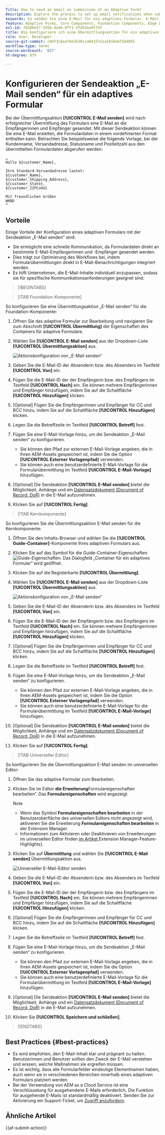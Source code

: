 ```yaml
---
Title: How to send an email on submission of an Adaptive Form?
Description: Explore the process to set up email notifications when submitting an Adaptive Form.
keywords: So senden Sie eine E-Mail für ein adaptives Formular, E-Mail-Übermittlungsaktion, E-Mail für adaptive Formulare, E-Mail für Formularübermittlung, E-Mail-Anleitung senden
feature: Adaptive Forms, Core Components, Foundation Components, Edge Delivery Services
exl-id: 70386e57-345b-4edb-97f1-3fd52ea9ff4f
title: Wie konfiguriere ich eine Übermittlungsaktion für ein adaptives Formular?
role: User, Developer
source-git-commit: c0df3c6eaf4e3530cca04157e1a5810ebf5b4055
workflow-type: tm+mt
source-wordcount: '827'
ht-degree: 87%

---
```


# Konfigurieren der Sendeaktion „E-Mail senden“ für ein adaptives Formular

Bei der Übermittlungsaktion **[!UICONTROL E-Mail senden]** wird nach erfolgreicher Übermittlung des Formulars eine E-Mail an die Empfängerinnen und Empfänger gesendet. Mit dieser Sendeaktion können Sie eine E-Mail erstellen, die Formulardaten in einem vordefinierten Format enthalten kann. Betrachten Sie beispielsweise die folgende Vorlage, bei der Kundenname, Versandadresse, Statusname und Postleitzahl aus den übermittelten Formulardaten abgerufen werden:


    „
    Hallo ${customer_Name},
    
    Ihre Standard-Versandadresse lautet:
    ${customer_Name},
    ${customer_Shipping_Address},
    ${customer_State},
    ${customer_ZIPCode}
    
    Mit freundlichen Grüßen
    WKND
    “

## Vorteile

Einige Vorteile der Konfiguration eines adaptiven Formulars mit der Sendeaktion „E-Mail senden“ sind:

* Sie ermöglicht eine schnelle Kommunikation, da Formulardaten direkt an bestimmte E-Mail-Empfängerinnen und -Empfänger gesendet werden.
* Dies trägt zur Optimierung des Workflows bei, indem Formularübermittlungen direkt in E-Mail-Benachrichtigungen integriert werden.
* Es hilft Unternehmen, die E-Mail-Inhalte individuell anzupassen, sodass sie für spezifische Kommunikationsanforderungen geeignet sind.

>[!BEGINTABS]

>[!TAB Foundation-Komponente]

So konfigurieren Sie eine Übermittlungsaktion „E-Mail senden“ für die Foundation-Komponente:

1. Öffnen Sie das adaptive Formular zur Bearbeitung und navigieren Sie zum Abschnitt **[!UICONTROL Übermittlung]** der Eigenschaften des Containers für adaptive Formulare.
1. Wählen Sie **[!UICONTROL E-Mail senden]** aus der Dropdown-Liste **[!UICONTROL Übermittlungsaktion]** aus.

   ![Aktionskonfiguration von „E-Mail senden“](/help/forms/assets/send-email-fc.png)

1. Geben Sie die E-Mail-ID der Absenderin bzw. des Absenders im Textfeld **[!UICONTROL Von]** ein.
1. Fügen Sie die E-Mail-ID der der Empfängerin bzw. des Empfängers  im Textfeld **[!UICONTROL Nach]** ein. Sie können mehrere Empfängerinnen und Empfänger hinzufügen, indem Sie auf die Schaltfläche **[!UICONTROL Hinzufügen]** klicken.
1. [Optional] Fügen Sie die Empfängerinnen und Empfänger für CC und BCC hinzu, indem Sie auf die Schaltfläche **[!UICONTROL Hinzufügen]** klicken.
1. Legen Sie die Betreffzeile im Textfeld **[!UICONTROL Betreff]** fest.
1. Fügen Sie eine E-Mail-Vorlage hinzu, um die Sendeaktion „E-Mail senden“ zu konfigurieren.
   * Sie können den Pfad zur externen E-Mail-Vorlage angeben, die in Ihren AEM-Assets gespeichert ist, indem Sie die Option **[!UICONTROL Externer Vorlagenpfad]** verwenden.
   * Sie können auch eine benutzerdefinierte E-Mail-Vorlage für die Formularübermittlung im Textfeld **[!UICONTROL E-Mail-Vorlage]** hinzufügen.
1. [Optional] Die Sendeaktion **[!UICONTROL E-Mail senden]** bietet die Möglichkeit, Anhänge und ein [Datensatzdokument (Document of Record, DoR)](generate-document-of-record-core-components.md) in die E-Mail aufzunehmen.
1. Klicken Sie auf **[!UICONTROL Fertig]**.

>[!TAB Kernkomponente]

So konfigurieren Sie die Übermittlungsaktion E-Mail senden für die Kernkomponente:

1. Öffnen Sie den Inhalts-Browser und wählen Sie die **[!UICONTROL Guide-Container]**-Komponente Ihres adaptiven Formulars aus.
1. Klicken Sie auf das Symbol für die Guide-Container-Eigenschaften ![Guide-Eigenschaften](/help/forms/assets/configure-icon.svg). Das Dialogfeld „Container für ein adaptives Formular“ wird geöffnet.
1. Klicken Sie auf die Registerkarte **[!UICONTROL Übermittlung]**.
1. Wählen Sie **[!UICONTROL E-Mail senden]** aus der Dropdown-Liste **[!UICONTROL Übermittlungsaktion]** aus.

   ![Aktionskonfiguration von „E-Mail senden“](/help/forms/assets/send-email-action-configuration.gif)
1. Geben Sie die E-Mail-ID der Absenderin bzw. des Absenders im Textfeld **[!UICONTROL Von]** ein.
1. Fügen Sie die E-Mail-ID der der Empfängerin bzw. des Empfängers  im Textfeld **[!UICONTROL Nach]** ein. Sie können mehrere Empfängerinnen und Empfänger hinzufügen, indem Sie auf die Schaltfläche **[!UICONTROL Hinzufügen]** klicken.
1. [Optional] Fügen Sie die Empfängerinnen und Empfänger für CC und BCC hinzu, indem Sie auf die Schaltfläche **[!UICONTROL Hinzufügen]** klicken.
1. Legen Sie die Betreffzeile im Textfeld **[!UICONTROL Betreff]** fest.
1. Fügen Sie eine E-Mail-Vorlage hinzu, um die Sendeaktion „E-Mail senden“ zu konfigurieren.
   * Sie können den Pfad zur externen E-Mail-Vorlage angeben, die in Ihren AEM-Assets gespeichert ist, indem Sie die Option **[!UICONTROL Externer Vorlagenpfad]** verwenden.
   * Sie können auch eine benutzerdefinierte E-Mail-Vorlage für die Formularübermittlung im Textfeld **[!UICONTROL E-Mail-Vorlage]** hinzufügen.
1. [Optional] Die Sendeaktion **[!UICONTROL E-Mail senden]** bietet die Möglichkeit, Anhänge und ein [Datensatzdokument (Document of Record, DoR)](generate-document-of-record-core-components.md) in die E-Mail aufzunehmen.
1. Klicken Sie auf **[!UICONTROL Fertig]**.

>[!TAB Universeller Editor]

So konfigurieren Sie die Übermittlungsaktion E-Mail senden im universellen Editor:

1. Öffnen Sie das adaptive Formular zum Bearbeiten.
1. Klicken Sie im Editor **die Erweiterung**&#x200B;Formulareigenschaften bearbeiten“.
Das **Formulareigenschaften** wird angezeigt.

   >[!NOTE]
   >
   > * Wenn das Symbol **Formulareigenschaften bearbeiten** in der Benutzeroberfläche des universellen Editors nicht angezeigt wird, aktivieren Sie die Erweiterung **Formulareigenschaften bearbeiten** in der Extension Manager.
   > * Informationen zum Aktivieren oder Deaktivieren von Erweiterungen im universellen Editor finden [ im Artikel ](https://developer.adobe.com/uix/docs/extension-manager/feature-highlights/#enablingdisabling-extensions)Extension Manager-Feature-Highlights&rbrace;.


1. Klicken Sie auf **Übermittlung** und wählen Sie **[!UICONTROL E-Mail senden]** Übermittlungsaktion aus.

   ![Universeller E-Mail-Editor senden](/help/forms/assets/send-email-ue.png)

1. Geben Sie die E-Mail-ID der Absenderin bzw. des Absenders im Textfeld **[!UICONTROL Von]** ein.
1. Fügen Sie die E-Mail-ID der der Empfängerin bzw. des Empfängers  im Textfeld **[!UICONTROL Nach]** ein. Sie können mehrere Empfängerinnen und Empfänger hinzufügen, indem Sie auf die Schaltfläche **[!UICONTROL Hinzufügen]** klicken.
1. [Optional] Fügen Sie die Empfängerinnen und Empfänger für CC und BCC hinzu, indem Sie auf die Schaltfläche **[!UICONTROL Hinzufügen]** klicken.
1. Legen Sie die Betreffzeile im Textfeld **[!UICONTROL Betreff]** fest.
1. Fügen Sie eine E-Mail-Vorlage hinzu, um die Sendeaktion „E-Mail senden“ zu konfigurieren.
   * Sie können den Pfad zur externen E-Mail-Vorlage angeben, die in Ihren AEM-Assets gespeichert ist, indem Sie die Option **[!UICONTROL Externer Vorlagenpfad]** verwenden.
   * Sie können auch eine benutzerdefinierte E-Mail-Vorlage für die Formularübermittlung im Textfeld **[!UICONTROL E-Mail-Vorlage]** hinzufügen.
1. [Optional] Die Sendeaktion **[!UICONTROL E-Mail senden]** bietet die Möglichkeit, Anhänge und ein [Datensatzdokument (Document of Record, DoR)](generate-document-of-record-core-components.md) in die E-Mail aufzunehmen.
1. Klicken Sie **[!UICONTROL Speichern und schließen]**.

>[!ENDTABS]

## Best Practices {#best-practices}

* Es wird empfohlen, den E-Mail-Inhalt klar und prägnant zu halten. Benutzerinnen und Benutzer sollten den Zweck der E-Mail verstehen und wissen, welche Maßnahmen sie ergreifen müssen.
* Es ist wichtig, dass alle Formularfelder eindeutige Elementnamen haben, auch wenn sie in verschiedenen Bereichen innerhalb eines adaptiven Formulars platziert werden.
* Bei der Verwendung von AEM as a Cloud Service ist eine Verschlüsselung für ausgehendene E-Mails erforderlich. Die Funktion für ausgehende E-Mails ist standardmäßig deaktiviert. Senden Sie zur Aktivierung ein Support-Ticket, um [Zugriff anzufordern](https://experienceleague.adobe.com/docs/experience-manager-cloud-service/implementing/developing/development-guidelines.html?lang=de#sending-email).

## Ähnliche Artikel

{{af-submit-action}}
